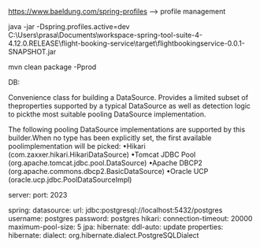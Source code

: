 https://www.baeldung.com/spring-profiles --> profile management


java -jar  -Dspring.profiles.active=dev  C:\Users\prasa\Documents\workspace-spring-tool-suite-4-4.12.0.RELEASE\flight-booking-service\target\flightbookingservice-0.0.1-SNAPSHOT.jar


mvn clean package -Pprod



DB:

Convenience class for building a DataSource. Provides a limited subset of theproperties
 supported by a typical DataSource as well as detection logic to pickthe most suitable pooling DataSource implementation. 
 
The following pooling DataSource implementations are supported by this builder.When no type has been explicitly set, the first available poolimplementation will be picked: 
•Hikari (com.zaxxer.hikari.HikariDataSource)
•Tomcat JDBC Pool (org.apache.tomcat.jdbc.pool.DataSource)
•Apache DBCP2 (org.apache.commons.dbcp2.BasicDataSource)
•Oracle UCP (oracle.ucp.jdbc.PoolDataSourceImpl)


server:
  port: 2023

spring:
  datasource:
    url: jdbc:postgresql://localhost:5432/postgres
    username: postgres
    password: postgres
    hikari:
      connection-timeout: 20000
      maximum-pool-size: 5
  jpa:
    hibernate:
     ddl-auto: update
     properties:
      hibernate:
        dialect: org.hibernate.dialect.PostgreSQLDialect
   
